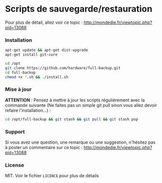 Scripts de sauvegarde/restauration
==================================

Pour plus de détail, allez voir ce topic : http://mondedie.fr/viewtopic.php?pid=13088

### Installation

```bash
apt-get update && apt-get dist-upgrade
apt-get install git-core
```

```bash
cd /opt
git clone https://github.com/hardware/full-backup.git
cd full-backup
chmod +x *.sh && ./install.sh
```

### Mise à jour

**ATTENTION** : Pensez à mettre à jour les scripts régulièrement avec la commande suivante (Ne faites pas un simple git pull sinon vous allez devoir refaire l'installation...) :

```bash
cd /opt/full-backup && git stash && git pull && git stash pop
```

### Support

Si vous avez une question, une remarque ou une suggestion, n'hésitez pas à poster un commentaire sur ce topic : http://mondedie.fr/viewtopic.php?pid=13088

### License
MIT. Voir le fichier ``LICENCE`` pour plus de détails
